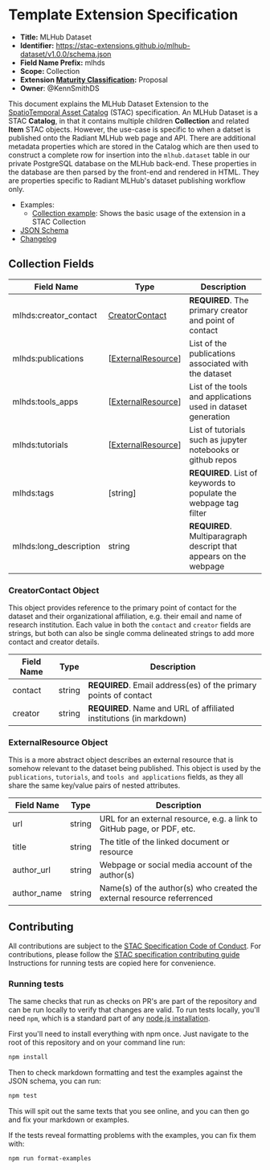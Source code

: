 # Template Extension Specification

- **Title:** MLHub Dataset
- **Identifier:** <https://stac-extensions.github.io/mlhub-dataset/v1.0.0/schema.json>
- **Field Name Prefix:** mlhds
- **Scope:** Collection
- **Extension [Maturity Classification](https://github.com/radiantearth/stac-spec/tree/master/extensions/README.md#extension-maturity):** Proposal
- **Owner**: @KennSmithDS

This document explains the MLHub Dataset Extension to the [SpatioTemporal Asset Catalog](https://github.com/radiantearth/stac-spec) (STAC) specification. An MLHub Dataset is a STAC **Catalog**, in that it contains multiple children **Collection** and related **Item** STAC objects. However, the use-case is specific to when a datset is published onto the Radiant MLHub web page and API. There are additional metadata properties which are stored in the Catalog which are then used to construct a complete row for insertion into the `mlhub.dataset` table in our private PostgreSQL database on the MLHub back-end. These properties in the database are then parsed by the front-end and rendered in HTML. They are properties specific to Radiant MLHub's dataset publishing workflow only.

- Examples:
  - [Collection example](examples/collection.json): Shows the basic usage of the extension in a STAC Collection
- [JSON Schema](json-schema/schema.json)
- [Changelog](./CHANGELOG.md)

## Collection Fields

| Field Name             | Type                                       | Description                                                       |
| ---------------------- | ------------------------------------------ | ----------------------------------------------------------------- |
| mlhds:creator_contact  | [CreatorContact](#creatorcontact-object)         | **REQUIRED**. The primary creator and point of contact            |
| mlhds:publications     | \[[ExternalResource](#externalresource-object)]  | List of the publications associated with the dataset              |
| mlhds:tools_apps       | \[[ExternalResource](#externalresource-object)]  | List of the tools and applications used in dataset generation     |
| mlhds:tutorials        | \[[ExternalResource](#externalresource-object)]  | List of tutorials such as jupyter notebooks or github repos       |
| mlhds:tags             | \[string]                                  | **REQUIRED**. List of keywords to populate the webpage tag filter |
| mlhds:long_description | string                                     | **REQUIRED**. Multiparagraph descript that appears on the webpage |

### CreatorContact Object

This object provides reference to the primary point of contact for the dataset and their organizational affiliation, e.g. their email and name of research institution. Each value in both the `contact` and `creator` fields are strings, but both can also be single comma delineated strings to add more contact and creator details.

| Field Name  | Type   | Description                                                         |
| ----------- | ------ | ------------------------------------------------------------------- |
| contact     | string | **REQUIRED**. Email address(es) of the primary points of contact    |
| creator     | string | **REQUIRED**. Name and URL of affiliated institutions (in markdown) |

### ExternalResource Object

This is a more abstract object describes an external resource that is somehow relevant to the dataset being published. This object is used by the `publications`, `tutorials`, and `tools and applications` fields, as they all share the same key/value pairs of nested attributes.

| Field Name   | Type   | Description |
| ------------ | ------ | ----------- |
| url          | string | URL for an external resource, e.g. a link to GitHub page, or PDF, etc. |
| title        | string | The title of the linked document or resource                           |
| author_url   | string | Webpage or social media account of the author(s)                       |
| author_name  | string | Name(s) of the author(s) who created the external resource referrenced |

## Contributing

All contributions are subject to the
[STAC Specification Code of Conduct](https://github.com/radiantearth/stac-spec/blob/master/CODE_OF_CONDUCT.md).
For contributions, please follow the
[STAC specification contributing guide](https://github.com/radiantearth/stac-spec/blob/master/CONTRIBUTING.md) Instructions
for running tests are copied here for convenience.

### Running tests

The same checks that run as checks on PR's are part of the repository and can be run locally to verify that changes are valid. 
To run tests locally, you'll need `npm`, which is a standard part of any [node.js installation](https://nodejs.org/en/download/).

First you'll need to install everything with npm once. Just navigate to the root of this repository and on 
your command line run:
```bash
npm install
```

Then to check markdown formatting and test the examples against the JSON schema, you can run:
```bash
npm test
```

This will spit out the same texts that you see online, and you can then go and fix your markdown or examples.

If the tests reveal formatting problems with the examples, you can fix them with:
```bash
npm run format-examples
```
